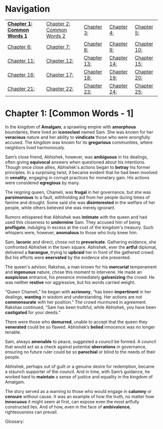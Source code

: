 # Navigation

|                               |                               |                  |                  |                  |
|-------------------------------|-------------------------------|------------------|------------------|------------------|
| [**Chapter 1: Common Words 1**](https://github.com/saifeemustafaq/GRE_Work/edit/main/1.%20CommonWords_1.md) | [Chapter 2: Common Words 2](https://github.com/saifeemustafaq/GRE_Work/blob/main/2.%20CommonWords_2.md) | [Chapter 3: ]()  | [Chapter 4: ]()  | [Chapter 5: ]()  |
| [Chapter 6: ]()               | [Chapter 7: ]()               | [Chapter 8: ]()  | [Chapter 9: ]()  | [Chapter 10: ]() |
| [Chapter 11: ]()              | [Chapter 12: ]()              | [Chapter 13: ]() | [Chapter 14: ]() | [Chapter 15: ]() |
| [Chapter 16: ]()              | [Chapter 17: ]()              | [Chapter 18: ]() | [Chapter 19: ]() | [Chapter 20: ]() |
| [Chapter 21: ]()              | [Chapter 22: ]()              | [Chapter 23: ]() | [Chapter 24: ]() | [Chapter 25: ]() |

# Chapter 1: [Common Words - 1]
  
  In the kingdom of **Amalgam**, a sprawling empire with **amorphous** boundaries, there lived an **iconoclast** named Sam. She was known for her **veracious** nature and her ability to **vindicate** those who were wrongfully accused. The kingdom was known for its **gregarious** communities, where neighbors lived harmoniously.

Sam’s close friend, Abhishek, however, was **ambiguous** in his dealings, often giving **equivocal** answers when questioned about his intentions. Though once close allies, Abhishek's actions began to **betray** his former principles. In a surprising twist, it became evident that he had been involved in **venality**, engaging in corrupt practices for monetary gain. His actions were considered **egregious** by many.

The reigning queen, Chameli, was **frugal** in her governance, but she was **parsimonious** to a fault, withholding aid from her people during times of famine and drought. Some said she was **disinterested** in the welfare of her people, while others believed she was merely ignorant.

Rumors whispered that Abhishek was **intimate** with the queen and had used this closeness to **undermine** Sam. They accused him of being **profligate**, indulging in excess at the cost of the kingdom's treasury. Such whispers were, however, **anomalous** to those who truly knew him.

Sam, **laconic** and direct, chose not to **prevaricate**. Gathering evidence, she confronted Abhishek in the town square. Abhishek, ever the **artful** diplomat, delivered a **harangue**, trying to **upbraid** her in front of the gathered crowd. But his efforts were **enervated** by the evidence she presented.

The queen's advisor, Rakshas, a man known for his **mercurial** temperament and **ingenuous** nature, chose this moment to intervene. He made an **auspicious** entrance, his presence immediately **galvanizing** the crowd. He was neither **restive** nor aggressive, but his words carried weight.

“Queen Chameli,” he began with **acrimony**, “has been **impertinent** in her dealings, **wanting** in wisdom and understanding. Her actions are not **commensurate** with her position.” The crowd murmured in agreement. Rakshas continued, “Sam has been truthful, while Abhishek, you have been **castigated** for your deeds.”

There were those who **demurred**, unable to accept that the queen they **venerated** could be so flawed. Abhishek’s **belied** innocence was no longer tenable.

Sam, always **amenable** to peace, suggested a council be formed. A council that would act as a check against potential **aberrations** in governance, ensuring no future ruler could be so **parochial** or blind to the needs of their people.

Abhishek, perhaps out of guilt or a genuine desire for redemption, became a staunch supporter of the council. And in time, with Sam’s guidance, he worked hard to **maintain** a sense of justice and equality in the kingdom of Amalgam.

The story served as a warning to those who would engage in **calumny** or **censure** without cause. It was an example of how the truth, no matter how **innocuous** it might seem at first, can expose even the most artfully constructed lies. And of how, even in the face of **ambivalence**, righteousness can prevail.

Glossary:

